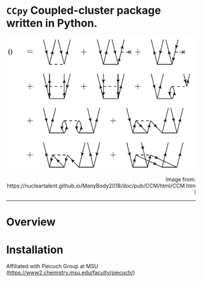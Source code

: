 
# ```CCpy``` Coupled-cluster package written in Python.
![image](Diagrams-CCD.png)
<p style="text-align: right;">Image from: https://nucleartalent.github.io/ManyBody2018/doc/pub/CCM/html/CCM.html</p>

---
# Overview

# Installation

Affiliated with Piecuch Group at MSU (https://www2.chemistry.msu.edu/faculty/piecuch/)
